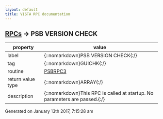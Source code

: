 ```yaml
---
layout: default
title: VISTA RPC documentation
---
```




## [RPCs](TableOfContent.md) &#8594; PSB VERSION CHECK 

 property | value 
--- | --- 
 label | {::nomarkdown}PSB VERSION CHECK{:/}
 tag | {::nomarkdown}GUICHK{:/}
 routine | [PSBRPC3](http://code.osehra.org/dox/Routine_PSBRPC3_source.html)
 return value type | {::nomarkdown}ARRAY{:/}
 description | {::nomarkdown}This RPC is called at startup. No parameters are passed.{:/}




 Generated on January 13th 2017, 7:15:28 am